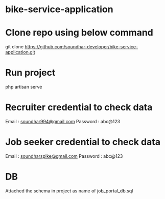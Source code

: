 # bike-service-application

# Clone repo using below command 

 git clone https://github.com/soundhar-developer/bike-service-application.git

# Run project
  
  php artisan serve

# Recruiter credential to check data

  Email : soundhar994@gmail.com
  Password : abc@123

# Job seeker credential to check data

  Email : soundharspike@gmail.com
  Password : abc@123

# DB
	
  Attached the schema in project as name of job_portal_db.sql
